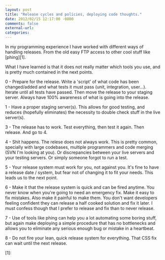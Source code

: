```yaml
---
layout: post
title: "Release cycles and policies, deploying code thoughts."
date: 2012/02/15 12:17:00 -0800
comments: false
external-url:
categories:
---
```



In my programming experience I have worked with different ways of handling 
releases. From the old easy FTP access to other cool stuff like [phing][1]. 

What I have learned is that it does not really matter which tools you use, 
and is pretty much contained in the next points.

0 - Prepare for the release. Write a 'script' of what code has been changed/added 
and what tests it must pass (unit, integration, user...). Iterate until all 
tests have passed. Then move the release to your staging server. Always have 
100% awareness of what is going into the release.

1 - Have a proper staging server(s). This allows for good testing, and reduces 
(hopefully eliminates) the necessity to double check stuff in the live server(s). 

3 - The release has to work. Test everything, then test it again. Then release. 
And go to 4.

4 - Shit happens. The relese does not always work. This is pretty common, specially 
with large codebases, multiple programmers and code merging (SVN I'm looking 
at you). Or discrepancies between your live servers and your testing servers. 
Or simply someone forgot to run a test.

5 - Your release system must work for you, not against you. It's fine to have 
a release date / system, but fear not of changing it to fit your needs. This 
leads us to the next point.

6 - Make it that the release system is quick and can be fired anytime. You 
never know when you're going to need an emergency fix. Make it easy to fix 
mistakes. Also make it painful to make them. You don't want developers feeling 
confident they can release a half cooked solution and fix it later. I must 
confess though that I prefer to release and fix than to never release.

7 - Use of tools like phing can help you a lot automating some boring stuff, 
but again make deploying a simple procedure that has no bottlenecks and allows 
you to eliminate any serious enough bug or mistake in a heartbeat.

8 - Do not fire your lean, quick release system for everything. That CSS fix 
can wait until the next release.



[1]: 